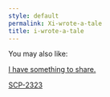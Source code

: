 ```yaml
---
style: default
permalink: Xi-wrote-a-tale
title: i-wrote-a-tale
---
```

You may also like:

[I have something to share.](http://scp-wiki.net/i-have-something-to-share)

[SCP-2323](http://scp-wiki.net/scp-2323)
